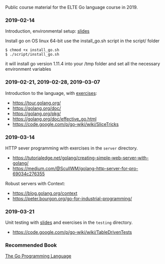 Public course material for the ELTE Go language course in 2019.

### 2019-02-14
Introduction, environmental setup: [slides](env-slides.pdf)

Install go on OS linux 64-bit use the install_go.sh script in the script/ folder

```shell
$ chmod +x install_go.sh
$ ./script/install_go.sh
```

it will install go version 1.11.4 into your /tmp folder and set all the necessary environment variables

### 2019-02-21, 2019-02-28, 2019-03-07
Introduction to the language, with [exercises](intro/README.md):

  - https://tour.golang.org/
  - https://golang.org/doc/
  - https://golang.org/pkg/
  - https://golang.org/doc/effective_go.html
  - https://code.google.com/p/go-wiki/wiki/SliceTricks

### 2019-03-14
HTTP sever programming with exercises in the `server` directory.

  - https://tutorialedge.net/golang/creating-simple-web-server-with-golang/
  - https://medium.com/@ScullWM/golang-http-server-for-pro-69034c276355

Robust servers with Context:

  - https://blog.golang.org/context
  - https://peter.bourgon.org/go-for-industrial-programming/

### 2019-03-21
Unit testing with [slides](testing-slides.pdf) and exercises in the `testing` directory.

  - https://code.google.com/p/go-wiki/wiki/TableDrivenTests

### Recommended Book

[The Go Programming Language](https://www.amazon.de/Programming-Language-Addison-Wesley-Professional-Computing-ebook/dp/B0184N7WWS)

